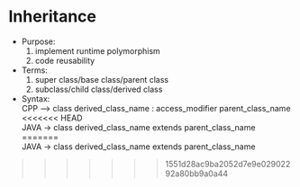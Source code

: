 # Inheritance
- Purpose:
  1. implement runtime polymorphism
  2. code reusability
- Terms:
  1. super class/base class/parent class
  2. subclass/child class/derived class 
- Syntax:
  <br>CPP --> class derived_class_name : access_modifier parent_class_name
<<<<<<< HEAD
  <br>JAVA -> class derived_class_name extends parent_class_name
=======
  <br>JAVA -> class derived_class_name extends parent_class_name
>>>>>>> 1551d28ac9ba2052d7e9e02902292a80bb9a0a44
